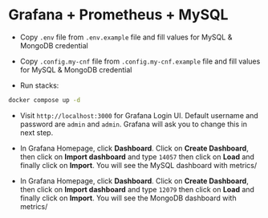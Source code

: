 # Grafana + Prometheus + MySQL

- Copy `.env` file from `.env.example` file and fill values for MySQL & MongoDB credential
- Copy `.config.my-cnf` file from `.config.my-cnf.example` file and fill values for MySQL & MongoDB credential

- Run stacks:

```sh
docker compose up -d
```
- Visit `http://localhost:3000` for Grafana Login UI. Default username and password are `admin` and `admin`. Grafana will ask you to change this in next step.

- In Grafana Homepage, click **Dashboard**. Click on **Create Dashboard**, then click on **Import dashboard** and type `14057` then click on **Load** and finally click on **Import**. You will see the MySQL dashboard with metrics/

- In Grafana Homepage, click **Dashboard**. Click on **Create Dashboard**, then click on **Import dashboard** and type `12079` then click on **Load** and finally click on **Import**. You will see the MongoDB dashboard with metrics/